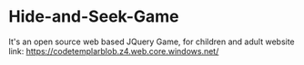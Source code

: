 # Hide-and-Seek-Game
It's an open source web based JQuery Game, for children and adult
website link: https://codetemplarblob.z4.web.core.windows.net/
